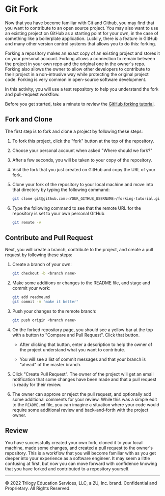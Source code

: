 # Git Fork

Now that you have become familiar with Git and Github, you may find that you want to contribute to an open source project. You may also want to use an existing project on GitHub as a starting point for your own, in the case of something like a boilerplate application. Luckily, there is a feature in GitHub and many other version control systems that allows you to do this: forking.

Forking a repository makes an exact copy of an existing project and stores it on your personal account. Forking allows a connection to remain between the project in your own repo and the original one in the owner's repo. Forking also allows the owner to allow other developers to contribute to their project in a non-intrusive way while protecting the original project code. Forking is very common in open-source software development.

In this activity, you will use a test repository to help you understand the fork and pull-request workflow.

Before you get started, take a minute to review the [GitHub forking tutorial](https://github.com/coding-boot-camp/forking-tutorial).

## Fork and Clone

The first step is to fork and clone a project by following these steps:

1. To fork this project, click the "fork" button at the top of the repository.

2. Choose your personal account when asked "Where should we fork?"

3. After a few seconds, you will be taken to your copy of the repository.

4. Visit the fork that you just created on GitHub and copy the URL of your fork.

5. Clone your fork of the repository to your local machine and move into that directory by typing the following command:

    ```sh
    git clone git@github.com:<YOUR_GITHUB_USERNAME>/forking-tutorial.git && cd forking-tutorial
    ```

6. Type the following command to see that the remote URL for the repository is set to your own personal GitHub:

    ```sh
    git remote -v
    ```

## Contribute and Pull Request

Next, you will create a branch, contribute to the project, and create a pull request by following these steps:

1. Create a branch of your own:

    ```sh
    git checkout -b <branch name>
    ```

2. Make some additions or changes to the README file, and stage and commit your work:

    ```sh
    git add readme.md
    git commit -m "make it better"
    ```

3. Push your changes to the remote branch:

    ```sh
    git push origin <branch name>
    ```

4. On the forked repository page, you should see a yellow bar at the top with a button to "Compare and Pull Request". Click that button.

   * After clicking that button, enter a description to help the owner of the project understand what you want to contribute.

   * You will see a list of commit messages and that your branch is "ahead" of the master branch.

5. Click "Create Pull Request". The owner of the project will get an email notification that some changes have been made and that a pull request is ready for their review.

6. The owner can approve or reject the pull request, and optionally add some additional comments for your review. While this was a simple edit to the `README.md` file, you can imagine a situation where your code would require some additional review and back-and-forth with the project owner.

## Review

You have successfully created your own fork, cloned it to your local machine, made some changes, and created a pull request to the owner's repository. This is a workflow that you will become familiar with as you get deeper into your experience as a software engineer. It may seem a little confusing at first, but now you can move forward with confidence knowing that you have forked and contributed to a repository yourself.

---
© 2022 Trilogy Education Services, LLC, a 2U, Inc. brand. Confidential and Proprietary. All Rights Reserved.
